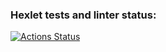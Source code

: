 ### Hexlet tests and linter status:
[![Actions Status](https://github.com/underway336/frontend-project-46/actions/workflows/hexlet-check.yml/badge.svg)](https://github.com/underway336/frontend-project-46/actions)